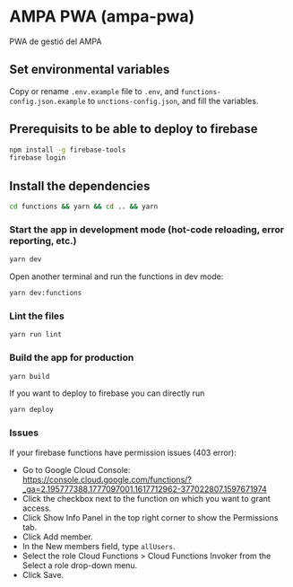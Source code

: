 # AMPA PWA (ampa-pwa)

PWA de gestió del AMPA

## Set environmental variables

Copy or rename `.env.example` file to `.env`, and `functions-config.json.example` to `unctions-config.json`, and fill the variables.

## Prerequisits to be able to deploy to firebase

```bash
npm install -g firebase-tools
firebase login
```

## Install the dependencies

```bash
cd functions && yarn && cd .. && yarn
```

### Start the app in development mode (hot-code reloading, error reporting, etc.)

```bash
yarn dev
```

Open another terminal and run the functions in dev mode:

```bash
yarn dev:functions
```

### Lint the files

```bash
yarn run lint
```

### Build the app for production

```bash
yarn build
```

If you want to deploy to firebase you can directly run

```bash
yarn deploy
```

### Issues

If your firebase functions have permission issues (403 error):

- Go to Google Cloud Console: <https://console.cloud.google.com/functions/?_ga=2.195777388.1777097001.1617712962-377022807.1597671974>
- Click the checkbox next to the function on which you want to grant access.
- Click Show Info Panel in the top right corner to show the Permissions tab.
- Click Add member.
- In the New members field, type `allUsers`.
- Select the role Cloud Functions > Cloud Functions Invoker from the Select a role drop-down menu.
- Click Save.
